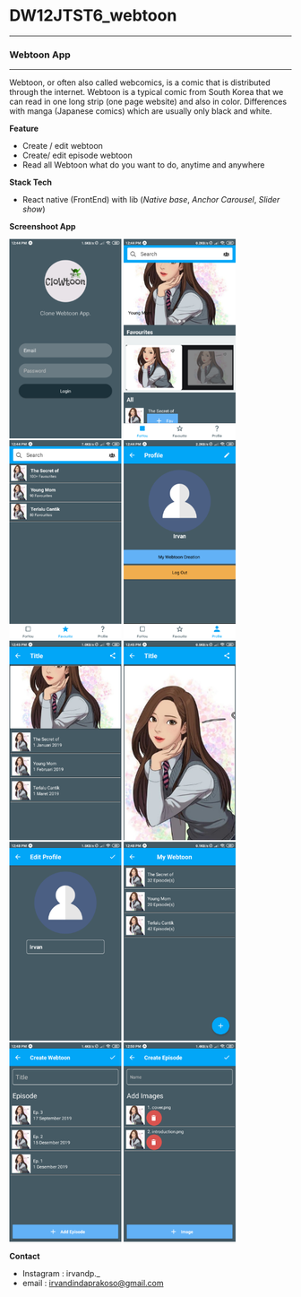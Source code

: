 # DW12JTST6_webtoon

------------------------------------------------------------------------------
### Webtoon App
------------------------------------------------------------------------------
Webtoon, or often also called webcomics, is a comic that is distributed through the internet. Webtoon is a typical comic from South Korea that we can read in one long strip (one page website) and also in color. Differences with manga (Japanese comics) which are usually only black and white.

**Feature**
* Create / edit webtoon 
* Create/ edit episode webtoon
* Read all Webtoon what do you want to do, anytime and anywhere

**Stack Tech**
* React native (FrontEnd) with lib (*Native base*, *Anchor Carousel*, *Slider show*)

**Screenshoot App**

<img src="https://github.com/DumbWaysStudent/DW12JTST6_webtoon/blob/1.login_screen/assets/Screenshot_2019-10-18-12-44-23-317_host.exp.exponent.png" width="200"/> <img src="https://github.com/DumbWaysStudent/DW12JTST6_webtoon/blob/1.login_screen/assets/Screenshot_2019-10-18-12-44-45-649_host.exp.exponent.png" width="200"/> <img src="https://github.com/DumbWaysStudent/DW12JTST6_webtoon/blob/1.login_screen/assets/Screenshot_2019-10-18-12-44-52-504_host.exp.exponent.png" width="200"/> <img src="https://github.com/DumbWaysStudent/DW12JTST6_webtoon/blob/1.login_screen/assets/Screenshot_2019-10-18-12-44-57-300_host.exp.exponent.png" width="200"/> <img src="https://github.com/DumbWaysStudent/DW12JTST6_webtoon/blob/1.login_screen/assets/Screenshot_2019-10-18-12-45-12-411_host.exp.exponent.png" width="200"/> <img src="https://github.com/DumbWaysStudent/DW12JTST6_webtoon/blob/1.login_screen/assets/Screenshot_2019-10-18-12-45-20-833_host.exp.exponent.png" width="200"/> <img src="https://github.com/DumbWaysStudent/DW12JTST6_webtoon/blob/1.login_screen/assets/Screenshot_2019-10-18-12-48-27-795_host.exp.exponent.png" width="200"/> <img src="https://github.com/DumbWaysStudent/DW12JTST6_webtoon/blob/1.login_screen/assets/Screenshot_2019-10-18-12-48-34-690_host.exp.exponent.png" width="200"/> 
<img src="https://github.com/DumbWaysStudent/DW12JTST6_webtoon/blob/1.login_screen/assets/Screenshot_2019-10-18-12-48-40-662_host.exp.exponent.png" width="200"/> <img src="https://github.com/DumbWaysStudent/DW12JTST6_webtoon/blob/1.login_screen/assets/Screenshot_2019-10-18-12-50-02-533_host.exp.exponent.png" width="200"/>



**Contact**
* Instagram : irvandp._
* email : irvandindaprakoso@gmail.com
